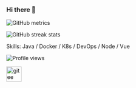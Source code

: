### Hi there 👋

<!--
**yuanqingx/yuanqingx** is a ✨ _special_ ✨ repository because its `README.md` (this file) appears on your GitHub profile.

Here are some ideas to get you started:

- 🔭 I’m currently working on ...
- 🌱 I’m currently learning ...
- 👯 I’m looking to collaborate on ...
- 🤔 I’m looking for help with ...
- 💬 Ask me about ...
- 📫 How to reach me: ...
- 😄 Pronouns: ...
- ⚡ Fun fact: ...

<img src="https://github-readme-stats.vercel.app/api?username=jingwux&show_icons=true&theme=radical&title_color=00CCCC&text_color=fff&icon_color=00CCCC">

![Top Langs](https://github-readme-stats.vercel.app/api/top-langs/?username=jingwux&theme=radical&title_color=00CCCC&text_color=fff)

-->


![GitHub metrics](https://metrics.lecoq.io/jingwux)  

![GitHub streak stats](https://github-readme-streak-stats.herokuapp.com/?user=jingwux)  


Skills: Java / Docker / K8s / DevOps / Node / Vue


![Profile views](https://gpvc.arturio.dev/jingwux)  

[<img src="https://gitee.com/static/images/logo-black.svg" height="40" alt="gitee">](https://gitee.com/jingwua)  
